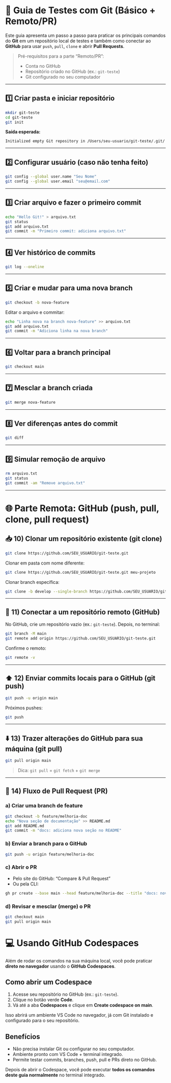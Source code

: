 # 🚀 Guia de Testes com Git (Básico + Remoto/PR)

Este guia apresenta um passo a passo para praticar os principais comandos do **Git** em um repositório local de testes e também como conectar ao **GitHub** para usar `push`, `pull`, `clone` e abrir **Pull Requests**.

> Pré-requisitos para a parte “Remoto/PR”:
> - Conta no GitHub
> - Repositório criado no GitHub (ex.: `git-teste`)
> - Git configurado no seu computador 

---

## 1️⃣ Criar pasta e iniciar repositório

```bash
mkdir git-teste
cd git-teste
git init
```

**Saída esperada:**
```
Initialized empty Git repository in /Users/seu-usuario/git-teste/.git/
```

---

## 2️⃣ Configurar usuário (caso não tenha feito)

```bash
git config --global user.name "Seu Nome"
git config --global user.email "seu@email.com"
```

---

## 3️⃣ Criar arquivo e fazer o primeiro commit

```bash
echo "Hello Git!" > arquivo.txt
git status
git add arquivo.txt
git commit -m "Primeiro commit: adiciona arquivo.txt"
```

---

## 4️⃣ Ver histórico de commits

```bash
git log --oneline
```

---

## 5️⃣ Criar e mudar para uma nova branch

```bash
git checkout -b nova-feature
```

Editar o arquivo e commitar:

```bash
echo "Linha nova na branch nova-feature" >> arquivo.txt
git add arquivo.txt
git commit -m "Adiciona linha na nova branch"
```

---

## 6️⃣ Voltar para a branch principal

```bash
git checkout main
```

---

## 7️⃣ Mesclar a branch criada

```bash
git merge nova-feature
```

---

## 8️⃣ Ver diferenças antes do commit

```bash
git diff
```

---

## 9️⃣ Simular remoção de arquivo

```bash
rm arquivo.txt
git status
git commit -am "Remove arquivo.txt"
```

---

# 🌐 Parte Remota: GitHub (push, pull, clone, pull request)

## 📥 10) Clonar um repositório existente (git clone)

```bash
git clone https://github.com/SEU_USUARIO/git-teste.git
```

Clonar em pasta com nome diferente:

```bash
git clone https://github.com/SEU_USUARIO/git-teste.git meu-projeto
```

Clonar branch específica:

```bash
git clone -b develop --single-branch https://github.com/SEU_USUARIO/git-teste.git
```

---

## 🔗 11) Conectar a um repositório remoto (GitHub)

No GitHub, crie um repositório vazio (ex.: `git-teste`). Depois, no terminal:

```bash
git branch -M main
git remote add origin https://github.com/SEU_USUARIO/git-teste.git
```

Confirme o remoto:
```bash
git remote -v
```

---

## ⬆️ 12) Enviar commits locais para o GitHub (git push)

```bash
git push -u origin main
```

Próximos pushes:
```bash
git push
```

---

## ⬇️ 13) Trazer alterações do GitHub para sua máquina (git pull)

```bash
git pull origin main
```

> Dica: `git pull` = `git fetch` + `git merge`

---

## 🔀 14) Fluxo de Pull Request (PR)

### a) Criar uma branch de feature
```bash
git checkout -b feature/melhoria-doc
echo "Nova seção de documentação" >> README.md
git add README.md
git commit -m "docs: adiciona nova seção no README"
```

### b) Enviar a branch para o GitHub
```bash
git push -u origin feature/melhoria-doc
```

### c) Abrir o PR
- Pelo site do GitHub: “Compare & Pull Request”  
- Ou pela CLI:
```bash
gh pr create --base main --head feature/melhoria-doc --title "docs: nova seção" --body "Adiciona seção de documentação no README"
```

### d) Revisar e mesclar (merge) o PR
```bash
git checkout main
git pull origin main
```

# 💻 Usando GitHub Codespaces

Além de rodar os comandos na sua máquina local, você pode praticar **direto no navegador** usando o **GitHub Codespaces**.

## Como abrir um Codespace

1. Acesse seu repositório no GitHub (ex.: `git-teste`).
2. Clique no botão verde **Code**.
3. Vá até a aba **Codespaces** e clique em **Create codespace on main**.

Isso abrirá um ambiente VS Code no navegador, já com Git instalado e configurado para o seu repositório.

## Benefícios
- Não precisa instalar Git ou configurar no seu computador.
- Ambiente pronto com VS Code + terminal integrado.
- Permite testar commits, branches, push, pull e PRs direto no GitHub.

Depois de abrir o Codespace, você pode executar **todos os comandos deste guia normalmente** no terminal integrado.
